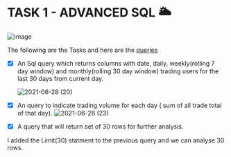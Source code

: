 # TASK 1 - ADVANCED SQL 🌥️

![image](https://user-images.githubusercontent.com/81169091/123560156-f0d28600-d7a0-11eb-8433-b9666bed5731.png)




The following are the Tasks and here are the [queries](https://github.com/prebitha/Predicting-Trades/blob/main/Advanced%20Sql/Advanced_Sql.sql)

- [X] An Sql query which returns columns with date, daily, weekly(rolling 7 day window) and monthly(rolling 30 day window) trading users for the last 30 days from current day.

   ![2021-06-28 (20)](https://user-images.githubusercontent.com/81169091/123624000-5d379e80-d80e-11eb-9ebc-a2cf36e5f694.png)


- [X] An query to indicate trading volume for each day ( sum of all trade total of that day).
   ![2021-06-28 (23)](https://user-images.githubusercontent.com/81169091/123625586-2d899600-d810-11eb-8903-158e82ea1761.png)




- [X] A query that will return set of 30 rows for further analysis.

I added the Limit(30) statment to the previous query and we can analyse 30 rows.
